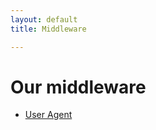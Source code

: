```yaml
---
layout: default
title: Middleware

---
```


# Our middleware

* [User Agent](/middleware/user-agent/)